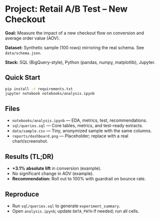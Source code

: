 # Project: Retail A/B Test – New Checkout

**Goal:** Measure the impact of a new checkout flow on conversion and average order value (AOV).

**Dataset:** Synthetic sample (100 rows) mirroring the real schema. See `data/schema.json`.

**Stack:** SQL (BigQuery-style), Python (pandas, numpy, matplotlib), Jupyter.

## Quick Start
```bash
pip install -r requirements.txt
jupyter notebook notebooks/analysis.ipynb
```

## Files
- `notebooks/analysis.ipynb` — EDA, metrics, test, recommendations.
- `sql/queries.sql` — Core tables, metrics, and test-ready extracts.
- `data/sample.csv` — Tiny, anonymized sample with the same columns.
- `reports/dashboard.png` — Placeholder; replace with a real chart/screenshot.

## Results (TL;DR)
- **+3.1% absolute lift** in conversion (example).
- No significant change in AOV (example).
- **Recommendation:** Roll out to 100% with guardrail on bounce rate.

## Reproduce
- Run `sql/queries.sql` to generate `experiment_summary`.
- Open `analysis.ipynb`; update `DATA_PATH` if needed; run all cells.
